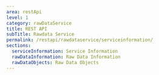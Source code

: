 ```yaml
---
area: restApi
level: 1
category: rawDataService
title: REST API
subTitle: Rawdata Service
permalink: /restapi/rawdataservice/serviceinformation/
sections:
  serviceInformation: Service Information
  rawDataInformation: Raw Data Information
  rawDataObjects: Raw Data Objects
---
```

